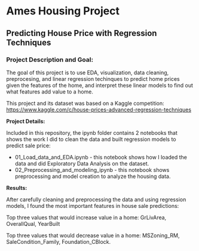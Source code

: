 # Ames Housing Project
## Predicting House Price with Regression Techniques

### Project Description and Goal: 

The goal of this project is to use EDA, visualization, data cleaning, preprocesing, and  linear regression techinques to predict home prices given the features of the home, and interpret these linear models to find out what features add value to a home. 

This project and its dataset was based on a Kaggle competition: https://www.kaggle.com/c/house-prices-advanced-regression-techniques

**Project Details:**

Included in this repository, the ipynb folder contains 2 notebooks that shows the work I did to clean the data and built regression models to predict sale price:

- 01_Load_data_and_EDA.ipynb - this notebook shows how I loaded the data and did Exploratory Data Analysis on the dataset.
- 02_Preprocessing_and_modeling_ipynb - this notebook shows preprocessing and model creation to analyze the housing data.

**Results:**

After carefully cleaning and preprocessing the data and using regression models, I found the most important features in house sale predictions: 

Top three values that would increase value in a home: GrLivArea, OverallQual, YearBuilt

Top three values that would decrease value in a home: MSZoning_RM, SaleCondition_Family, Foundation_CBlock.